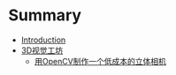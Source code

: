 # Summary

* [Introduction](README.md)
* [3D视觉工坊](content/3D视觉工坊/3D视觉工坊.md)
  * [用OpenCV制作一个低成本的立体相机](3D视觉工坊/用OpenCV制作一个低成本的立体相机.md)

